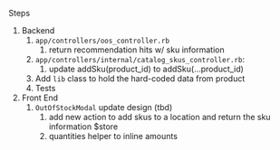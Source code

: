 


Steps   
1. Backend
   1. `app/controllers/oos_controller.rb` 
      1. return recommendation hits w/ sku information 
   2. `app/controllers/internal/catalog_skus_controller.rb`: 
      1. update addSku(product_id) to addSku(...product_id)
   3. Add `lib` class to hold the hard-coded data from product
   4. Tests
2. Front End
   1. `OutOfStockModal` update design (tbd)
      1. add new action to add skus to a location and return the sku information $store
      2. quantities helper to inline amounts
